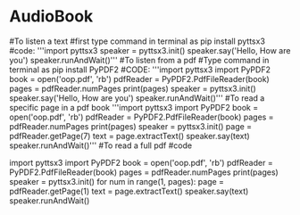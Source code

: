 # AudioBook
#To listen a text
#first type command in terminal as pip install pyttsx3
#code:
'''import pyttsx3
speaker = pyttsx3.init()
speaker.say('Hello, How are you')
speaker.runAndWait()'''
#To listen from a pdf
#Type command in terminal as pip install PyPDF2
#CODE:
'''import pyttsx3
import PyPDF2
book = open('oop.pdf', 'rb')
pdfReader = PyPDF2.PdfFileReader(book)
pages = pdfReader.numPages
print(pages)
speaker = pyttsx3.init()
speaker.say('Hello, How are you')
speaker.runAndWait()'''
#To read a specific page in a pdf book
'''import pyttsx3
import PyPDF2
book = open('oop.pdf', 'rb')
pdfReader = PyPDF2.PdfFileReader(book)
pages = pdfReader.numPages
print(pages)
speaker = pyttsx3.init()
page = pdfReader.getPage(7)
text = page.extractText()
speaker.say(text)
speaker.runAndWait()'''
#To read a full pdf
#code

import pyttsx3
import PyPDF2
book = open('oop.pdf', 'rb')
pdfReader = PyPDF2.PdfFileReader(book)
pages = pdfReader.numPages
print(pages)
speaker = pyttsx3.init()
for num in range(1, pages):
    page = pdfReader.getPage(1)
    text = page.extractText()
    speaker.say(text)
    speaker.runAndWait()
